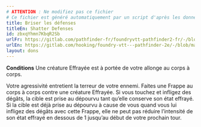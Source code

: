 ```yaml
---
# ATTENTION : Ne modifiez pas ce fichier
# Ce fichier est généré automatiquement par un script d'après les données du module Foundry VTT officiel et de sa traduction
title: Briser les défenses
titleEn: Shatter Defenses
id: zbxqYhmn7KbqR2Sb
urlFr: https://gitlab.com/pathfinder-fr/foundryvtt-pathfinder2-fr/-/blob/master/data/feats/zbxqYhmn7KbqR2Sb.htm
urlEn: https://gitlab.com/hooking/foundry-vtt---pathfinder-2e/-/blob/master/packs/data/feats.db/shatter-defenses.json
layout: dons
---
```

**Conditions** Une créature Effrayée est à portée de votre allonge au corps à corps.

Votre agressivité entretient la terreur de votre ennemi. Faites une Frappe au corps à corps contre une créature Effrayée. Si vous touchez et infligez des dégâts, la cible est prise au dépourvu tant qu’elle conserve son état effrayé. Si la cible est déjà prise au dépourvu à cause de vous quand vous lui infligez des dégâts avec cette Frappe, elle ne peut pas réduire l’intensité de son état effrayé en dessous de 1 jusqu’au début de votre prochain tour.
